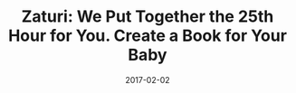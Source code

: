---
title: "Zaturi: We Put Together the 25th Hour for You. Create a Book for Your Baby"
collection: publications
authors: "Bumsoo Kang, Chulhong Min, Wonjung Kim, Inseok Hwang, <b>Chunjong Park</b>, Seungchul Lee, Sung-Ju Lee,
and Junehwa Song"
date: 2017-02-02
year: 2017
month: February
venue: 'ACM Conference on Computer-Supported Cooperative Work and Social Computing (CSCW)'
url: 'https://nmsl.kaist.ac.kr/~cjpark/pdf/cscw2017_zaturi.pdf'
---